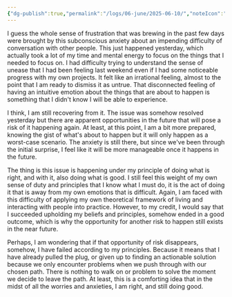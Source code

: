 ```yaml
---
{"dg-publish":true,"permalink":"/logs/06-june/2025-06-10/","noteIcon":"","created":"2025-06-10"}
---
```


I guess the whole sense of frustration that was brewing in the past few days were brought by this subconscious anxiety about an impending difficulty of conversation with other people. This just happened yesterday, which actually took a lot of my time and mental energy to focus on the things that I needed to focus on. I had difficulty trying to understand the sense of unease that I had been feeling last weekend even if I had some noticeable progress with my own projects. It felt like an irrational feeling, almost to the point that I am ready to dismiss it as untrue. That disconnected feeling of having an intuitive emotion about the things that are about to happen is something that I didn't know I will be able to experience.

I think, I am still recovering from it. The issue was somehow resolved yesterday but there are apparent opportunities in the future that will pose a risk of it happening again. At least, at this point, I am a bit more prepared, knowing the gist of what's about to happen but it will only happen as a worst-case scenario. The anxiety is still there, but since we've been through the initial surprise, I feel like it will be more manageable once it happens in the future.

The thing is this issue is happening under my principle of doing what is right, and with it, also doing what is good. I still feel this weight of my own sense of duty and principles that I know what I must do, it is the act of doing it that is away from my own emotions that is difficult. Again, I am faced with this difficulty of applying my own theoretical framework of living and interacting with people into practice. However, to my credit, I would say that I succeeded upholding my beliefs and principles, somehow ended in a good outcome, which is why the opportunity for another risk to happen still exists in the near future.

Perhaps, I am wondering that if that opportunity of risk disappears, somehow, I have failed according to my principles. Because it means that I have already pulled the plug, or given up to finding an actionable solution because we only encounter problems when we push through with our chosen path. There is nothing to walk on or problem to solve the moment we decide to leave the path. At least, this is a comforting idea that in the midst of all the worries and anxieties, I am right, and still doing good.